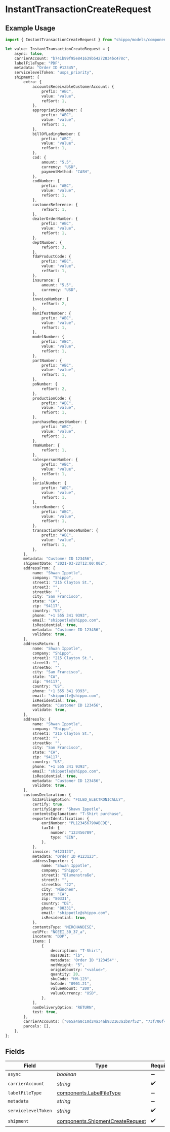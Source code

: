 # InstantTransactionCreateRequest

## Example Usage

```typescript
import { InstantTransactionCreateRequest } from "shippo/models/components";

let value: InstantTransactionCreateRequest = {
    async: false,
    carrierAccount: "b741b99f95e841639b54272834bc478c",
    labelFileType: "PDF",
    metadata: "Order ID #12345",
    servicelevelToken: "usps_priority",
    shipment: {
        extra: {
            accountsReceivableCustomerAccount: {
                prefix: "ABC",
                value: "value",
                refSort: 1,
            },
            appropriationNumber: {
                prefix: "ABC",
                value: "value",
                refSort: 1,
            },
            billOfLadingNumber: {
                prefix: "ABC",
                value: "value",
                refSort: 1,
            },
            cod: {
                amount: "5.5",
                currency: "USD",
                paymentMethod: "CASH",
            },
            codNumber: {
                prefix: "ABC",
                value: "value",
                refSort: 1,
            },
            customerReference: {
                refSort: 1,
            },
            dealerOrderNumber: {
                prefix: "ABC",
                value: "value",
                refSort: 1,
            },
            deptNumber: {
                refSort: 3,
            },
            fdaProductCode: {
                prefix: "ABC",
                value: "value",
                refSort: 1,
            },
            insurance: {
                amount: "5.5",
                currency: "USD",
            },
            invoiceNumber: {
                refSort: 2,
            },
            manifestNumber: {
                prefix: "ABC",
                value: "value",
                refSort: 1,
            },
            modelNumber: {
                prefix: "ABC",
                value: "value",
                refSort: 1,
            },
            partNumber: {
                prefix: "ABC",
                value: "value",
                refSort: 1,
            },
            poNumber: {
                refSort: 2,
            },
            productionCode: {
                prefix: "ABC",
                value: "value",
                refSort: 1,
            },
            purchaseRequestNumber: {
                prefix: "ABC",
                value: "value",
                refSort: 1,
            },
            rmaNumber: {
                refSort: 1,
            },
            salespersonNumber: {
                prefix: "ABC",
                value: "value",
                refSort: 1,
            },
            serialNumber: {
                prefix: "ABC",
                value: "value",
                refSort: 1,
            },
            storeNumber: {
                prefix: "ABC",
                value: "value",
                refSort: 1,
            },
            transactionReferenceNumber: {
                prefix: "ABC",
                value: "value",
                refSort: 1,
            },
        },
        metadata: "Customer ID 123456",
        shipmentDate: "2021-03-22T12:00:00Z",
        addressFrom: {
            name: "Shwan Ippotle",
            company: "Shippo",
            street1: "215 Clayton St.",
            street3: "",
            streetNo: "",
            city: "San Francisco",
            state: "CA",
            zip: "94117",
            country: "US",
            phone: "+1 555 341 9393",
            email: "shippotle@shippo.com",
            isResidential: true,
            metadata: "Customer ID 123456",
            validate: true,
        },
        addressReturn: {
            name: "Shwan Ippotle",
            company: "Shippo",
            street1: "215 Clayton St.",
            street3: "",
            streetNo: "",
            city: "San Francisco",
            state: "CA",
            zip: "94117",
            country: "US",
            phone: "+1 555 341 9393",
            email: "shippotle@shippo.com",
            isResidential: true,
            metadata: "Customer ID 123456",
            validate: true,
        },
        addressTo: {
            name: "Shwan Ippotle",
            company: "Shippo",
            street1: "215 Clayton St.",
            street3: "",
            streetNo: "",
            city: "San Francisco",
            state: "CA",
            zip: "94117",
            country: "US",
            phone: "+1 555 341 9393",
            email: "shippotle@shippo.com",
            isResidential: true,
            metadata: "Customer ID 123456",
            validate: true,
        },
        customsDeclaration: {
            b13aFilingOption: "FILED_ELECTRONICALLY",
            certify: true,
            certifySigner: "Shawn Ippotle",
            contentsExplanation: "T-Shirt purchase",
            exporterIdentification: {
                eoriNumber: "PL123456790ABCDE",
                taxId: {
                    number: "123456789",
                    type: "EIN",
                },
            },
            invoice: "#123123",
            metadata: "Order ID #123123",
            addressImporter: {
                name: "Shwan Ippotle",
                company: "Shippo",
                street1: "Blumenstraße",
                street3: "",
                streetNo: "22",
                city: "München",
                state: "CA",
                zip: "80331",
                country: "DE",
                phone: "80331",
                email: "shippotle@shippo.com",
                isResidential: true,
            },
            contentsType: "MERCHANDISE",
            eelPfc: "NOEEI_30_37_a",
            incoterm: "DDP",
            items: [
                {
                    description: "T-Shirt",
                    massUnit: "lb",
                    metadata: 'Order ID "123454"',
                    netWeight: "5",
                    originCountry: "<value>",
                    quantity: 20,
                    skuCode: "HM-123",
                    hsCode: "0901.21",
                    valueAmount: "200",
                    valueCurrency: "USD",
                },
            ],
            nonDeliveryOption: "RETURN",
            test: true,
        },
        carrierAccounts: ["065a4a8c10d24a34ab932163a1b87f52", "73f706f4bdb94b54a337563840ce52b0"],
        parcels: [],
    },
};
```

## Fields

| Field                                                                                | Type                                                                                 | Required                                                                             | Description                                                                          | Example                                                                              |
| ------------------------------------------------------------------------------------ | ------------------------------------------------------------------------------------ | ------------------------------------------------------------------------------------ | ------------------------------------------------------------------------------------ | ------------------------------------------------------------------------------------ |
| `async`                                                                              | *boolean*                                                                            | :heavy_minus_sign:                                                                   | N/A                                                                                  | false                                                                                |
| `carrierAccount`                                                                     | *string*                                                                             | :heavy_check_mark:                                                                   | N/A                                                                                  | b741b99f95e841639b54272834bc478c                                                     |
| `labelFileType`                                                                      | [components.LabelFileType](../../models/components/labelfiletype.md)                 | :heavy_minus_sign:                                                                   | N/A                                                                                  | PDF                                                                                  |
| `metadata`                                                                           | *string*                                                                             | :heavy_minus_sign:                                                                   | N/A                                                                                  | Order ID #12345                                                                      |
| `servicelevelToken`                                                                  | *string*                                                                             | :heavy_check_mark:                                                                   | N/A                                                                                  | usps_priority                                                                        |
| `shipment`                                                                           | [components.ShipmentCreateRequest](../../models/components/shipmentcreaterequest.md) | :heavy_check_mark:                                                                   | N/A                                                                                  |                                                                                      |